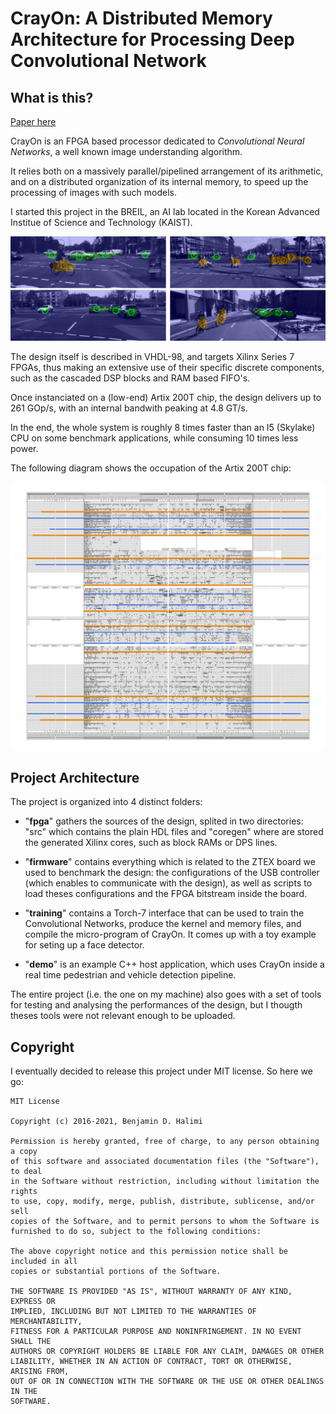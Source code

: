 # CrayOn: A Distributed Memory Architecture for Processing Deep Convolutional Network

## What is this?

[Paper here](https://benhal.com/crayon)

CrayOn is an FPGA based processor dedicated to _Convolutional Neural Networks_, a well known image understanding algorithm.

It relies both on a massively parallel/pipelined arrangement of its arithmetic, and on a distributed organization of its internal memory, to speed up the processing of images with such models. 

I started this project in the BREIL, an AI lab located in the Korean Advanced Institue of Science and Technology (KAIST).

<p align="center">
  <img src="https://github.com/Cryst4L/CrayOn/blob/master/assets/set-App.png"/>
</p>


The design itself is described in VHDL-98, and targets Xilinx Series 7 FPGAs, thus making an extensive use of their specific discrete components, such as the cascaded DSP blocks and RAM based FIFO's.

Once instanciated on a (low-end) Artix 200T chip, the design delivers up to 261 GOp/s, with an internal bandwith peaking at 4.8 GT/s. 

In the end, the whole system is roughly 8 times faster than an I5 (Skylake) CPU on some benchmark applications, while consuming 10 times less power.

The following diagram shows the occupation of the Artix 200T chip:

<p align="center">
  <img src="https://github.com/Cryst4L/CrayOn/blob/master/assets/plan-III-BR.png"/>
</p>


## Project Architecture

The project is organized into 4 distinct folders:

* "**fpga**" gathers the sources of the design, splited in two directories: "src" which contains the plain HDL files and "coregen" where are stored the generated Xilinx cores, such as block RAMs or DPS lines.


* "**firmware**" contains everything which is related to the ZTEX board we used to benchmark the design: the configurations of the USB controller (which enables to communicate with the design), as well as scripts to load theses configurations and the FPGA bitstream inside the board.


* "**training**" contains a Torch-7 interface that can be used to train the Convolutional Networks, produce the kernel and memory files, and compile the micro-program of CrayOn. It comes up with a toy example for seting up a face detector.


* "**demo**" is an example C++ host application, which uses CrayOn inside a real time pedestrian and vehicle detection pipeline.

The entire project (i.e. the one on my machine) also goes with a set of tools for testing and analysing the performances of the design, but I thougth theses tools were not relevant enough to be uploaded. 


## Copyright

I eventually decided to release this project under MIT license. So here we go:


```
MIT License

Copyright (c) 2016-2021, Benjamin D. Halimi

Permission is hereby granted, free of charge, to any person obtaining a copy
of this software and associated documentation files (the "Software"), to deal
in the Software without restriction, including without limitation the rights
to use, copy, modify, merge, publish, distribute, sublicense, and/or sell
copies of the Software, and to permit persons to whom the Software is
furnished to do so, subject to the following conditions:

The above copyright notice and this permission notice shall be included in all
copies or substantial portions of the Software.

THE SOFTWARE IS PROVIDED "AS IS", WITHOUT WARRANTY OF ANY KIND, EXPRESS OR
IMPLIED, INCLUDING BUT NOT LIMITED TO THE WARRANTIES OF MERCHANTABILITY,
FITNESS FOR A PARTICULAR PURPOSE AND NONINFRINGEMENT. IN NO EVENT SHALL THE
AUTHORS OR COPYRIGHT HOLDERS BE LIABLE FOR ANY CLAIM, DAMAGES OR OTHER
LIABILITY, WHETHER IN AN ACTION OF CONTRACT, TORT OR OTHERWISE, ARISING FROM,
OUT OF OR IN CONNECTION WITH THE SOFTWARE OR THE USE OR OTHER DEALINGS IN THE
SOFTWARE.
```




